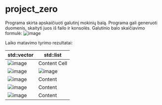 # project_zero
Programa skirta apskaičiuoti galutinį mokinių balą. Programa gali generuoti duomenis, skaityti juos iš failo ir konsolės. Galutinio balo skaičiavimo formulė:
![image](https://github.com/user-attachments/assets/7c2b5979-483c-499d-adc3-0599598e6608)

Laiko matavimo tyrimo rezultatai:

| std::vector  | std::list |
| ------------- | ------------- |
| ![image](https://github.com/user-attachments/assets/d1ef8409-f51e-43e2-bc81-61763ccded53)| Content Cell  |
| ![image](https://github.com/user-attachments/assets/3e0a7066-f476-49c2-a53c-e153803c8f71) | ![image](https://github.com/user-attachments/assets/ab0e11e0-a2c0-4ff1-a4d8-259f961d5986) |
|![image](https://github.com/user-attachments/assets/2e80dc3c-e519-425d-9c3b-5371db9717f2)| Content |
|![image](https://github.com/user-attachments/assets/2741f725-9522-4e8e-9451-4f84cb665ac0)| Content |
|![image](https://github.com/user-attachments/assets/487ce2a0-58f2-4a27-b349-420bba445f2a)|Content|







